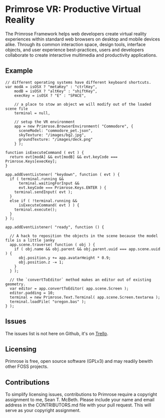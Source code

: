 # Primrose VR: Productive Virtual Reality

The Primrose Framework helps web developers create virtual reality experiences within standard web browsers on desktop and mobile devices alike. Through its common interaction space, design tools, interface objects, and user experience best-practices, users and developers collaborate to create interactive multimedia and productivity applications.

## Example
    // different operating systems have different keyboard shortcuts.
    var modA = isOSX ? "metaKey" : "ctrlKey",
        modB = isOSX ? "altKey" : "shiftKey",
        execKey = isOSX ? "E" : "SPACE",

        // a place to stow an object we will modify out of the loaded scene file
        terminal = null,

        // setup the VR environment
        app = new Primrose.BrowserEnvironment( "Commodore", {
          sceneModel: "commodore_pet.json",
          skyTexture: "/images/bg2.jpg",
          groundTexture: "/images/deck.png"
        } );

    function isExecuteCommand ( evt ) {
      return evt[modA] && evt[modB] && evt.keyCode === Primrose.Keys[execKey];
    }

    app.addEventListener( "keydown", function ( evt ) {
      if ( terminal.running &&
          terminal.waitingForInput &&
          evt.keyCode === Primrose.Keys.ENTER ) {
        terminal.sendInput( evt );
      }
      else if ( !terminal.running &&
          isExecuteCommand( evt ) ) {
        terminal.execute();
      }
    } );

    app.addEventListener( "ready", function () {

      // A hack to reposition the objects in the scene because the model file is a little janky
      app.scene.traverse( function ( obj ) {
        if ( obj.name && obj.parent && obj.parent.uuid === app.scene.uuid ) {
          obj.position.y += app.avatarHeight * 0.9;
          obj.position.z -= 1;
        }
      } );

      // the `convertToEditor` method makes an editor out of existing geometry.
      var editor = app.convertToEditor( app.scene.Screen );
      editor.padding = 10;
      terminal = new Primrose.Text.Terminal( app.scene.Screen.textarea );
      terminal.loadFile( "oregon.bas" );
    } );
    
## Issues
The issues list is not here on Github, it's on [Trello](https://trello.com/b/NVZsaC1P/primrosevr).

## Licensing

Primrose is free, open source software (GPLv3) and may readily bewith other FOSS projects.

## Contributions

To simplify licensing issues, contributions to Primrose require a copyright assignment to me, Sean T. McBeth. Please include your name and email address in the CONTRIBUTORS.md file with your pull request. This will serve as your copyright assignment.
